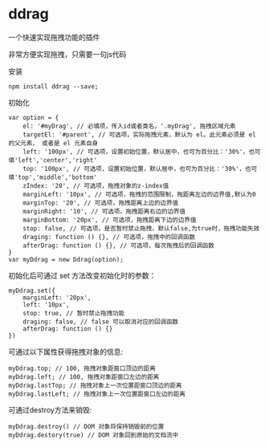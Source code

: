 # ddrag
一个快速实现拖拽功能的插件

非常方便实现拖拽，只需要一句js代码

安装

	npm install ddrag --save;

初始化

	var option = {
		el: '#myDrag', // 必填项，传入id或者类名，'.myDrag', 拖拽区域元素
		targetEl: '#parent', // 可选项，实际拖拽元素，默认为 el。此元素必须是 el 的父元素， 或者是 el 元素自身
		left: '100px', // 可选项，设置初始位置，默认居中，也可为百分比：'30%'，也可填'left','center','right'
		top: '100px', // 可选项，设置初始位置，默认居中，也可为百分比：'30%'，也可填'top','middle','bottom'
		zIndex: '20', // 可选项，拖拽对象的z-index值
		marginLeft: '10px', // 可选项，拖拽的范围限制，拖距离左边的边界值,默认为0
		marginTop: '20', // 可选项，拖拽距离上边的边界值
		marginRight: '10', // 可选项，拖拽距离右边的边界值
		marginBottom: '20px', // 可选项，拖拽距离下边的边界值
		stop: false, // 可选项，是否暂时禁止拖拽，默认false,为true时，拖拽功能失效
		draging: function () {}, // 可选项，拖拽中的回调函数
		afterDrag: function () {}, // 可选项，每次拖拽后的回调函数
	}
	var myDdrag = new Ddrag(option);


初始化后可通过 set 方法改变初始化时的参数：

	myDdrag.set({
		marginLeft: '20px',
		left: '10px',
		stop: true, // 暂时禁止拖拽功能
		draging: false, // false 可以取消对应的回调函数
		afterDrag: function () {}
	})


可通过以下属性获得拖拽对象的信息:

	myDdrag.top; // 100, 拖拽对象距窗口顶边的距离
	myDdrag.left; // 100, 拖拽对象距窗口左边的距离
	myDdrag.lastTop; // 拖拽对象上一次位置距窗口顶边的距离
	myDdrag.lastLeft; // 拖拽对象上一次位置距窗口左边的距离


可通过destroy方法来销毁:

	myDdrag.destroy() // DOM 对象将保持销毁前的位置
	myDdrag.destory(true) // DOM 对象回到原始的文档流中
